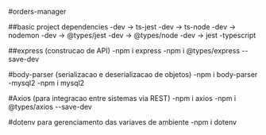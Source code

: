 #orders-manager

##basic project dependencies
-dev -> ts-jest
-dev -> ts-node
-dev -> nodemon
-dev -> @types/jest
-dev -> @types/node
-dev -> jest
-typescript

##express (construcao de API)
-npm i express
-npm i @types/express --save-dev

#body-parser (serializacao e deserializacao de objetos)
-npm i body-parser
-mysql2
-npm i mysql2

#Axios (para integracao entre sistemas via REST)
-npm i axios
-npm i @types/axios --save-dev

#dotenv para gerenciamento das variaves de ambiente
-npm i dotenv